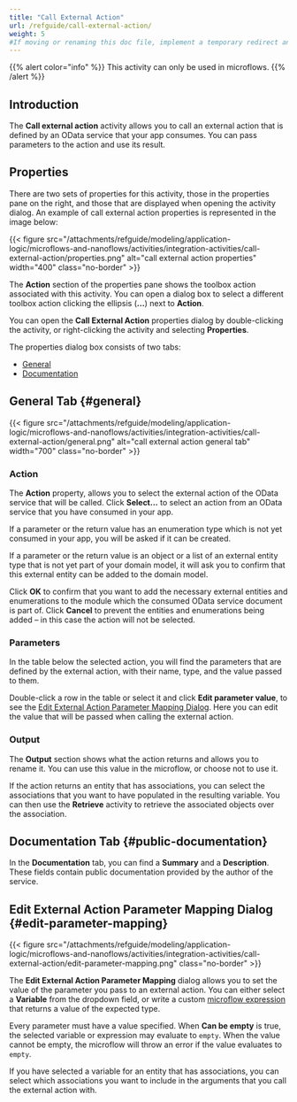 ```yaml
---
title: "Call External Action"
url: /refguide/call-external-action/
weight: 5
#If moving or renaming this doc file, implement a temporary redirect and let the respective team know they should update the URL in the product. See Mapping to Products for more details.
---
```


{{% alert color="info" %}}
This activity can only be used in microflows.
{{% /alert %}}

## Introduction

The **Call external action** activity allows you to call an external action that is defined by an OData service that your app consumes. You can pass parameters to the action and use its result.

## Properties

There are two sets of properties for this activity, those in the properties pane on the right, and those that are displayed when opening the activity dialog.
An example of call external action properties is represented in the image below:

{{< figure src="/attachments/refguide/modeling/application-logic/microflows-and-nanoflows/activities/integration-activities/call-external-action/properties.png" alt="call external action properties" width="400" class="no-border" >}}

The **Action** section of the properties pane shows the toolbox action associated with this activity. You can open a dialog box to select a different toolbox action clicking the ellipsis (**…**) next to **Action**.

You can open the **Call External Action** properties dialog by double-clicking the activity, or right-clicking the activity and selecting **Properties**.

The properties dialog box consists of two tabs:

* [General](#general)
* [Documentation](#public-documentation)

## General Tab {#general}

{{< figure src="/attachments/refguide/modeling/application-logic/microflows-and-nanoflows/activities/integration-activities/call-external-action/general.png" alt="call external action general tab" width="700" class="no-border" >}}

### Action

The **Action** property, allows you to select the external action of the OData service that will be called. Click **Select...** to select an action from an OData service that you have consumed in your app.

If a parameter or the return value has an enumeration type which is not yet consumed in your app, you will be asked if it can be created.

If a parameter or the return value is an object or a list of an external entity type that is not yet part of your domain model, it will ask you to confirm that this external entity can be added to the domain model.

Click **OK** to confirm that you want to add the necessary external entities and enumerations to the module which the consumed OData service document is part of. Click **Cancel** to prevent the entities and enumerations being added – in this case the action will not be selected.

### Parameters

In the table below the selected action, you will find the parameters that are defined by the external action, with their name, type, and the value passed to them.

Double-click a row in the table or select it and click **Edit parameter value**, to see the [Edit External Action Parameter Mapping Dialog](#edit-parameter-mapping). Here you can edit the value that will be passed when calling the external action.  

### Output

The **Output** section shows what the action returns and allows you to rename it. You can use this value in the microflow, or choose not to use it.

If the action returns an entity that has associations, you can select the associations that you want to have populated in the resulting variable. You can then use the **Retrieve** activity to retrieve the associated objects over the association. 

## Documentation Tab {#public-documentation}

In the **Documentation** tab, you can find a **Summary** and a **Description**. These fields contain public documentation provided by the author of the service.

## Edit External Action Parameter Mapping Dialog {#edit-parameter-mapping}

{{< figure src="/attachments/refguide/modeling/application-logic/microflows-and-nanoflows/activities/integration-activities/call-external-action/edit-parameter-mapping.png" class="no-border" >}}

The **Edit External Action Parameter Mapping** dialog allows you to set the value of the parameter you pass to an external action. You can either select a **Variable** from the dropdown field, or write a custom [microflow expression](/refguide/expressions/) that returns a value of the expected type.

Every parameter must have a value specified. When **Can be empty** is true, the selected variable or expression may evaluate to `empty`. When the value cannot be empty, the microflow will throw an error if the value evaluates to `empty`.

If you have selected a variable for an entity that has associations, you can select which associations you want to include in the arguments that you call the external action with.
